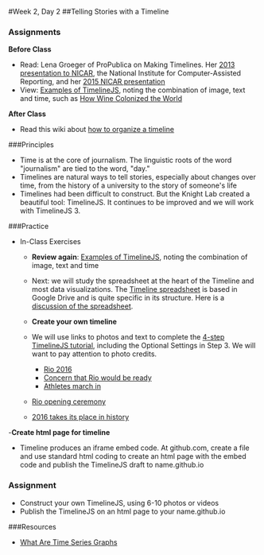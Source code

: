 #Week 2, Day 2
##Telling Stories with a Timeline

### Assignments

**Before Class**

- Read: Lena Groeger of ProPublica on Making Timelines. Her [2013 presentation to NICAR](http://lenagroeger.s3.amazonaws.com/timelines/timelines.html), the National Institute for Computer-Assisted Reporting, and her [2015 NICAR presentation](http://lenagroeger.s3.amazonaws.com/talks/nicar-2015/timelines-nicar/timelines.html)
- View: [Examples of TimelineJS](https://timeline.knightlab.com/index.html#examples), noting the combination of image, text and time, such as [How Wine Colonized the World](http://vinepair.com/wine-colonized-world-wine-history/#1)

**After Class**

- Read this wiki about [how to organize a timeline](http://www.wikihow.com/Make-a-Timeline)

###Principles

- Time is at the core of journalism. The linguistic roots of the word "journalism" are tied to the word, "day." 
- Timelines are natural ways to tell stories, especially about changes over time, from the history of a university to the story of someone's life
- Timelines had been difficult to construct. But the Knight Lab created a beautiful tool: TimelineJS. It continues to be improved and we will work with TimelineJS 3.

###Practice

- In-Class Exercises
  - **Review again**: [Examples of TimelineJS](https://timeline.knightlab.com/index.html#examples), noting the combination of image, text and time
  - Next: we will study the spreadsheet at the heart of the Timeline and most data visualizations. The [Timeline spreadsheet](https://drive.google.com/a/lehigh.edu/previewtemplate?id=1pHBvXN7nmGkiG8uQSUB82eNlnL8xHu6kydzH_-eguHQ&mode=public#) is based in Google Drive and is quite specific in its structure. Here is a [discussion of the spreadsheet](https://timeline.knightlab.com/docs/using-spreadsheets.html).
  
  - **Create your own timeline**
  - We will use links to photos and text to complete the [4-step TimelineJS tutorial](https://timeline.knightlab.com/index.html#make), including the Optional Settings in Step 3. We will want to pay attention to photo credits.
    - [Rio 2016](https://1.bp.blogspot.com/-gpgFkYiFS0k/V2PgaYiIIWI/AAAAAAAAAGg/iP_5APptn2Yoy-irza5E4unZTHJSPIg9QCLcB/s1600/Rio%2B2016%2BOlympics%2BOpening%2BCeremony.jpeg)
    - [Concern that Rio would be ready](https://timedotcom.files.wordpress.com/2015/12/water-pollution-rio-olympics.jpeg?quality=75&strip=color&w=1100)
    - [Athletes march in](http://wpmedia.news.nationalpost.com/2016/08/rio_olympics_opening_ceremony-12.jpg)
   - [Rio opening ceremony](http://images.indianexpress.com/2016/08/maracana-main.jpg)
    - [2016 takes its place in history](https://www.youtube.com/watch?v=uiKFYHwQKaE)
  
-**Create html page for timeline**
  - Timeline produces an iframe embed code. At github.com, create a file and use standard html coding to create an html page with the embed code and publish the TimelineJS draft to name.github.io

### Assignment

- Construct your own TimelineJS, using 6-10 photos or videos
- Publish the TimelineJS on an html page to your name.github.io

###Resources
- [What Are Time Series Graphs](http://statistics.about.com/od/Descriptive-Statistics/a/Time-Series-Graphs.htm)
